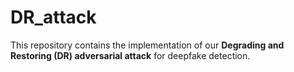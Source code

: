 # DR_attack
This repository contains the implementation of our **Degrading and Restoring (DR) adversarial attack** for deepfake detection.
